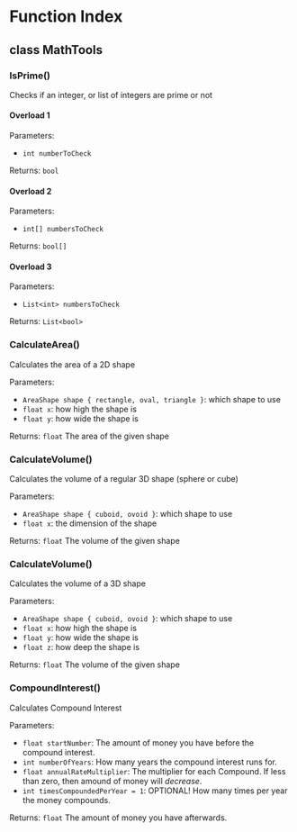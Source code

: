 ﻿# Function Index

## class MathTools
### IsPrime()
Checks if an integer, or list of integers are prime or not
#### Overload 1
Parameters:

- `int numberToCheck`

Returns: `bool`
#### Overload 2
Parameters:

- `int[] numbersToCheck`

Returns: `bool[]`
#### Overload 3
Parameters:

- `List<int> numbersToCheck`

Returns: `List<bool>`
### CalculateArea()
Calculates the area of a 2D shape

Parameters:

- `AreaShape shape { rectangle, oval, triangle }`: which shape to use
- `float x`: how high the shape is
- `float y`: how wide the shape is

Returns: `float` The area of the given shape
### CalculateVolume()
Calculates the volume of a regular 3D shape (sphere or cube)

Parameters:

- `AreaShape shape { cuboid, ovoid }`: which shape to use
- `float x`: the dimension of the shape

Returns: `float` The volume of the given shape
### CalculateVolume()
Calculates the volume of a 3D shape

Parameters:

- `AreaShape shape { cuboid, ovoid }`: which shape to use
- `float x`: how high the shape is
- `float y`: how wide the shape is
- `float z`: how deep the shape is

Returns: `float` The volume of the given shape
### CompoundInterest()
Calculates Compound Interest

Parameters:

- `float startNumber`: The amount of money you have before the compound interest.
- `int numberOfYears`: How many years the compound interest runs for.
- `float annualRateMultiplier`: The multiplier for each Compound. If less than zero, then amound of money will *decrease*.
- `int timesCompoundedPerYear = 1`: OPTIONAL! How many times per year the money compounds.

Returns: `float` The amount of money you have afterwards.